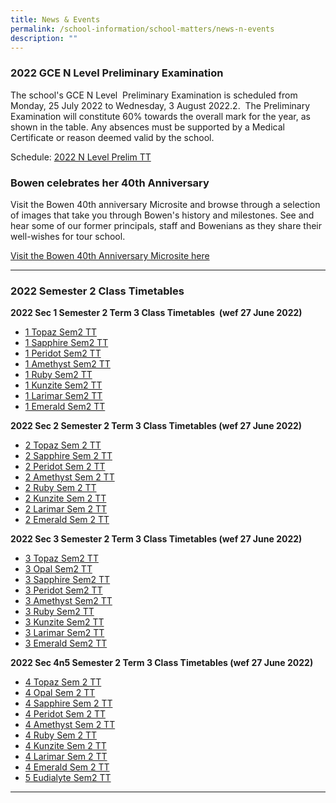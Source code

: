 ```yaml
---
title: News & Events
permalink: /school-information/school-matters/news-n-events
description: ""
---
```

### 2022 GCE N Level Preliminary Examination

The school's GCE N Level  Preliminary Examination is scheduled from Monday, 25 July 2022 to Wednesday, 3 August 2022.2.  The Preliminary Examination will constitute 60% towards the overall mark for the year, as shown in the table. Any absences must be supported by a Medical Certificate or reason deemed valid by the school.

Schedule:
[2022 N Level Prelim TT](/files/2022%20N%20Level%20Prelim%20TT.pdf)

### Bowen celebrates her 40th Anniversary


Visit the Bowen 40th anniversary Microsite and browse through a selection of images that take you through Bowen's history and milestones. See and hear some of our former principals, staff and Bowenians as they share their well-wishes for tour school.

  

[Visit the Bowen 40th Anniversary Microsite here ](https://sites.google.com/moe.edu.sg/bowensec40)

----
### 2022 Semester 2 Class Timetables
**2022 Sec 1 Semester 2 Term 3 Class Timetables  (wef 27 June 2022)**

* [1 Topaz Sem2 TT](/files/2022%20SEM2%20S1T%20TT%20V1.pdf)
* [1 Sapphire Sem2 TT](/files/2022%20SEM2%20S1S%20TT%20V1.pdf)
* [1 Peridot Sem2 TT](/files/2022%20SEM2%20S1P%20TT%20V1.pdf)
* [1 Amethyst Sem2 TT](/files/2022%20SEM2%20S1A%20TT%20V1.pdf)
* [1 Ruby Sem2 TT](/files/2022%20SEM2%20S1R%20TT%20V1.pdf)
* [1 Kunzite Sem2 TT](/files/2022%20SEM2%20S1K%20TT%20V1.pdf)
* [1 Larimar Sem2 TT](/files/2022%20SEM2%20S1L%20TT%20V1.pdf)
* [1 Emerald Sem2 TT](/files/2022%20SEM2%20S1E%20TT%20V1.pdf)

**2022 Sec 2 Semester 2 Term 3 Class Timetables (wef 27 June 2022)**

* [2 Topaz Sem 2 TT](/files/2022%20SEM2%20S2T%20TT%20V1.pdf)
* [2 Sapphire Sem 2 TT](/files/2022%20SEM2%20S2S%20TT%20V1.pdf)
* [2 Peridot Sem 2 TT](/files/2022%20SEM2%20S2P%20TT%20V1.pdf)
* [2 Amethyst Sem 2 TT](/files/2022%20SEM2%20S2A%20TT%20V1.pdf)
* [2 Ruby Sem 2 TT](/files/2022%20SEM2%20S2R%20TT%20V1.pdf)
* [2 Kunzite Sem 2 TT](/files/2022%20SEM2%20S2K%20TT%20V1.pdf)
* [2 Larimar Sem 2 TT](/files/2022%20SEM2%20S2L%20TT%20V1.pdf)
* [2 Emerald Sem 2 TT](/files/2022%20SEM2%20S2E%20TT%20V1.pdf)

**2022 Sec 3 Semester 2 Term 3 Class Timetables (wef 27 June 2022)**

* [3 Topaz Sem2 TT](/files/2022%20SEM2%20S3T%20TT%20V1.pdf)
* [3 Opal Sem2 TT](/files/2022%20SEM2%20S3O%20TT%20V1.pdf)
* [3 Sapphire Sem2 TT](/files/2022%20SEM2%20S3S%20TT%20V1.pdf)
* [3 Peridot Sem2 TT](/files/2022%20SEM2%20S3P%20TT%20V1.pdf)
* [3 Amethyst Sem2 TT](/files/2022%20SEM2%20S3A%20TT%20V1.pdf)
* [3 Ruby Sem2 TT](/files/2022%20SEM2%20S3R%20TT%20V1.pdf)
* [3 Kunzite Sem2 TT](/files/2022%20SEM2%20S3K%20TT%20V1.pdf)
* [3 Larimar Sem2 TT](/files/2022%20SEM2%20S3L%20TT%20V1.pdf)
* [3 Emerald Sem2 TT](/files/2022%20SEM2%20S3E%20TT%20V1.pdf)

**2022 Sec 4n5 Semester 2 Term 3 Class Timetables (wef 27 June 2022)**

* [ 4 Topaz Sem 2 TT](/files/2022%20SEM2%20S4T%20TT%20V1.pdf)
* [ 4 Opal Sem 2 TT](/files/2022%20SEM2%20S4O%20TT%20V1.pdf)
* [ 4 Sapphire Sem 2 TT](/files/2022%20SEM2%20S4S%20TT%20V1.pdf)
* [ 4 Peridot Sem 2 TT](/files/2022%20SEM2%20S4P%20TT%20V1.pdf)
* [ 4 Amethyst Sem 2 TT](/files/2022%20SEM2%20S4A%20TT%20V1.pdf)
* [ 4 Ruby Sem 2 TT](/files/2022%20SEM2%20S4R%20TT%20V1.pdf)
* [ 4 Kunzite Sem 2 TT](/files/2022%20SEM2%20S4K%20TT%20V1.pdf)
* [ 4 Larimar Sem 2 TT](/files/2022%20SEM2%20S4L%20TT%20V1.pdf)
* [ 4 Emerald Sem 2 TT](/files/2022%20SEM2%20S4E%20TT%20V1.pdf)
* [5 Eudialyte Sem2 TT](/files/2022%20SEM2%20S5E%20TT%20V1.pdf)

------
